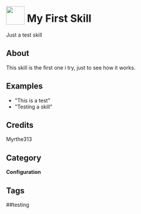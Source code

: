 # <img src="https://raw.githack.com/FortAwesome/Font-Awesome/master/svgs/solid/flask.svg" card_color="#338855" width="50" height="50" style="vertical-align:bottom"/> My First Skill
Just a test skill

## About
This skill is the first one i try, just to see how it works.

## Examples
* "This is a test"
* "Testing a skill"

## Credits
Myrthe313

## Category
**Configuration**

## Tags
##testing

